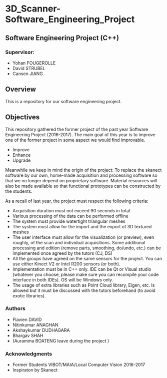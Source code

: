 # 3D_Scanner-Software_Engineering_Project

## Software Engineering Project (C++)

### Supervisor:
- Yohan FOUGEROLLE
- David STRUBEL
- Cansen JIANG

## Overview

This is a repository for our software engineering project.

## Objectives

This repository gathered the former project of the past year Software Engineering Project (2016-2017).
The main goal of this year is to improve one of the former project in some aspect we would find improvable.
- Improve
- Enhance
- Upgrade

Meanwhile we keep in mind the origin of the project:
To replace the skanect software by our own, home-made acquisition and processing software so that we no longer depend on proprietary software. Material resources will also be made available so that functional prototypes can be constructed by the students.

As a recall of last year, the project must respect the following criteria:
- Acquisition duration must not exceed 90 seconds in total
- Various processing of the data can be performed offline
- The system must provide watertight triangular meshes
- The system must allow for the import and the export of 3D textured
meshes
- The user interface must allow for the visualization (or preview), even
roughly, of the scan and individual acquisitions. Some additional processing and edition (remove parts, smoothing, do/undo, etc.) can be implemented once agreed by the tutors (CJ, DS)
- All the groups have agreed on the same sensors for the project. You can use either Kinect V2 or Intel R200 sensors (or both).
- Implementation must be in C++ only. IDE can be Qt or Visual studio (whatever you choose, please make sure you can recompile your
code interface in both IDEs). OS will be Windows only.
- The usage of extra libraries such as Point Cloud library, Eigen, etc. Is allowed but it must be discussed with the tutors beforehand (to
avoid exotic libraries).

### Authors

- Flavien DAVID
- Nitinkumar ANAGHAN 
- Akshaykumar DUDHAGARA 
- Bhargav SHAH
- (Auramma BOATENG leave during the project )

### Acknowledgments

- Former Students VIBOT/MAIA/Local Computer Vision 2016-2017
- Inspiraton by Skanect

